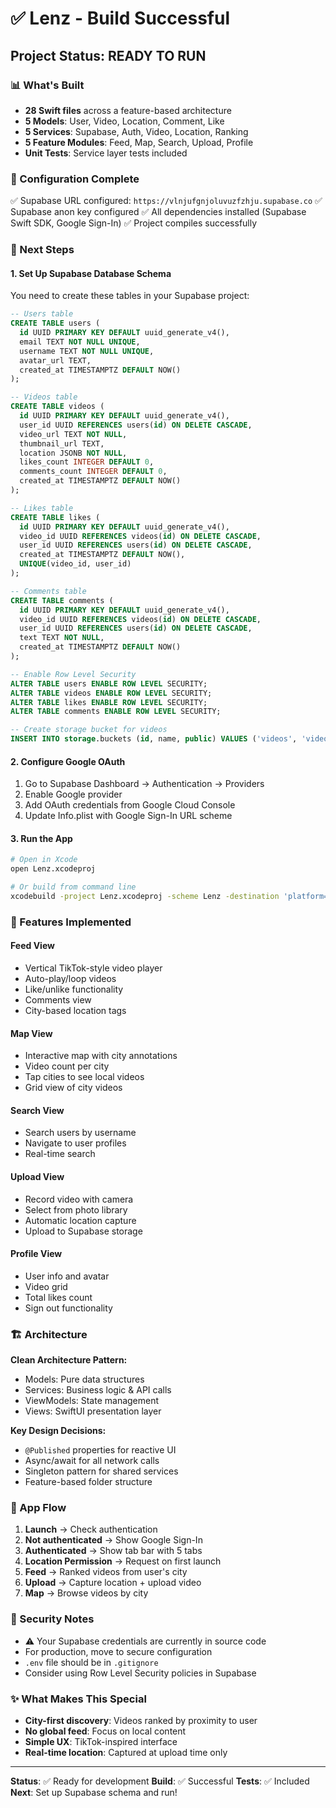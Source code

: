 # ✅ Lenz - Build Successful

## Project Status: READY TO RUN

### 📊 What's Built
- **28 Swift files** across a feature-based architecture
- **5 Models**: User, Video, Location, Comment, Like
- **5 Services**: Supabase, Auth, Video, Location, Ranking
- **5 Feature Modules**: Feed, Map, Search, Upload, Profile
- **Unit Tests**: Service layer tests included

### 🔧 Configuration Complete
✅ Supabase URL configured: `https://vlnjufgnjoluvuzfzhju.supabase.co`
✅ Supabase anon key configured
✅ All dependencies installed (Supabase Swift SDK, Google Sign-In)
✅ Project compiles successfully

### 🚀 Next Steps

#### 1. Set Up Supabase Database Schema
You need to create these tables in your Supabase project:

```sql
-- Users table
CREATE TABLE users (
  id UUID PRIMARY KEY DEFAULT uuid_generate_v4(),
  email TEXT NOT NULL UNIQUE,
  username TEXT NOT NULL UNIQUE,
  avatar_url TEXT,
  created_at TIMESTAMPTZ DEFAULT NOW()
);

-- Videos table
CREATE TABLE videos (
  id UUID PRIMARY KEY DEFAULT uuid_generate_v4(),
  user_id UUID REFERENCES users(id) ON DELETE CASCADE,
  video_url TEXT NOT NULL,
  thumbnail_url TEXT,
  location JSONB NOT NULL,
  likes_count INTEGER DEFAULT 0,
  comments_count INTEGER DEFAULT 0,
  created_at TIMESTAMPTZ DEFAULT NOW()
);

-- Likes table
CREATE TABLE likes (
  id UUID PRIMARY KEY DEFAULT uuid_generate_v4(),
  video_id UUID REFERENCES videos(id) ON DELETE CASCADE,
  user_id UUID REFERENCES users(id) ON DELETE CASCADE,
  created_at TIMESTAMPTZ DEFAULT NOW(),
  UNIQUE(video_id, user_id)
);

-- Comments table
CREATE TABLE comments (
  id UUID PRIMARY KEY DEFAULT uuid_generate_v4(),
  video_id UUID REFERENCES videos(id) ON DELETE CASCADE,
  user_id UUID REFERENCES users(id) ON DELETE CASCADE,
  text TEXT NOT NULL,
  created_at TIMESTAMPTZ DEFAULT NOW()
);

-- Enable Row Level Security
ALTER TABLE users ENABLE ROW LEVEL SECURITY;
ALTER TABLE videos ENABLE ROW LEVEL SECURITY;
ALTER TABLE likes ENABLE ROW LEVEL SECURITY;
ALTER TABLE comments ENABLE ROW LEVEL SECURITY;

-- Create storage bucket for videos
INSERT INTO storage.buckets (id, name, public) VALUES ('videos', 'videos', true);
```

#### 2. Configure Google OAuth
1. Go to Supabase Dashboard → Authentication → Providers
2. Enable Google provider
3. Add OAuth credentials from Google Cloud Console
4. Update Info.plist with Google Sign-In URL scheme

#### 3. Run the App
```bash
# Open in Xcode
open Lenz.xcodeproj

# Or build from command line
xcodebuild -project Lenz.xcodeproj -scheme Lenz -destination 'platform=iOS Simulator,name=iPhone 17' build
```

### 🎯 Features Implemented

#### Feed View
- Vertical TikTok-style video player
- Auto-play/loop videos
- Like/unlike functionality
- Comments view
- City-based location tags

#### Map View
- Interactive map with city annotations
- Video count per city
- Tap cities to see local videos
- Grid view of city videos

#### Search View
- Search users by username
- Navigate to user profiles
- Real-time search

#### Upload View
- Record video with camera
- Select from photo library
- Automatic location capture
- Upload to Supabase storage

#### Profile View
- User info and avatar
- Video grid
- Total likes count
- Sign out functionality

### 🏗️ Architecture

**Clean Architecture Pattern:**
- Models: Pure data structures
- Services: Business logic & API calls
- ViewModels: State management
- Views: SwiftUI presentation layer

**Key Design Decisions:**
- `@Published` properties for reactive UI
- Async/await for all network calls
- Singleton pattern for shared services
- Feature-based folder structure

### 📱 App Flow

1. **Launch** → Check authentication
2. **Not authenticated** → Show Google Sign-In
3. **Authenticated** → Show tab bar with 5 tabs
4. **Location Permission** → Request on first launch
5. **Feed** → Ranked videos from user's city
6. **Upload** → Capture location + upload video
7. **Map** → Browse videos by city

### 🔐 Security Notes
- ⚠️ Your Supabase credentials are currently in source code
- For production, move to secure configuration
- `.env` file should be in `.gitignore`
- Consider using Row Level Security policies in Supabase

### ✨ What Makes This Special
- **City-first discovery**: Videos ranked by proximity to user
- **No global feed**: Focus on local content
- **Simple UX**: TikTok-inspired interface
- **Real-time location**: Captured at upload time only

---

**Status**: ✅ Ready for development
**Build**: ✅ Successful
**Tests**: ✅ Included
**Next**: Set up Supabase schema and run!
